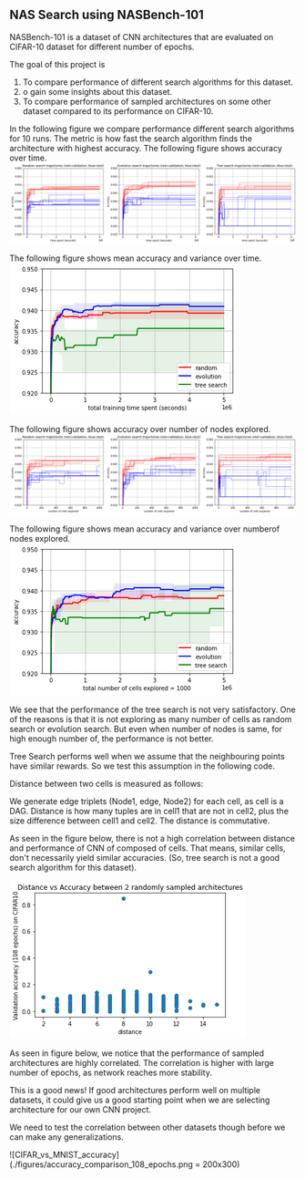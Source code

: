 ## NAS Search using NASBench-101 

NASBench-101 is a dataset of CNN architectures that are evaluated on CIFAR-10 dataset for different number of epochs.

The goal of this project is

1. To compare performance of different search algorithms for this dataset.
2. o gain some insights about this dataset.
3. To compare performance of sampled architectures on some other dataset compared to its performance on CIFAR-10.

In the following figure we compare performance different search algorithms for 10 runs. The metric is how fast the search algorithm finds the architecture with highest accuracy. 
The following figure shows accuracy over time. 
![Accuracy_Comparison_Search_Time](./figures/comparison_search_time.png)

The following figure shows mean accuracy and variance over time. 
![Mean_Accuracy_Comparison_Search_Time](./figures/comparison_search_time2.png)

The following figure shows accuracy over number of nodes explored. 
![Accuracy_Comparison_Num_Cells](./figures/comparison_search_num_cells.png)

The following figure shows mean accuracy and variance over numberof nodes explored. 
![Mean_Accuracy_Comparison_Search_Time](./figures/comparison_search_num_cells2.png)

We see that the performance of the tree search is not very satisfactory. One of the reasons is that it is not exploring as many number of cells as random search or evolution search. But even when number of nodes is same, for high enough number of, the performance is not better.

Tree Search performs well when we assume that the neighbouring points have similar rewards. So we test this assumption in the following code.

Distance between two cells is measured as follows:

We generate edge triplets (Node1, edge, Node2) for each cell, as cell is a DAG.
Distance is how many tuples are in cell1 that are not in cell2, plus the size difference between cell1 and cell2.
The distance is commutative.

As seen in the figure below, there is not a high correlation between distance and performance of CNN of composed of cells. That means, similar cells, don't necessarily yield similar accuracies. (So, tree search is not a good search algorithm for this dataset).

![Distance_vs_Accuracy](./figures/distance_vs_accuracy.png)

As seen in figure below, we notice that the performance of sampled architectures are highly correlated. The correlation is higher with large number of epochs, as network reaches more stability.

This is a good news! If good architectures perform well on multiple datasets, it could give us a good starting point when we are selecting architecture for our own CNN project.

We need to test the correlation between other datasets though before we can make any generalizations.


![CIFAR_vs_MNIST_accuracy](./figures/accuracy_comparison_108_epochs.png = 200x300)

